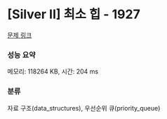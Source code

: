 # [Silver II] 최소 힙 - 1927 

[문제 링크](https://www.acmicpc.net/problem/1927) 

### 성능 요약

메모리: 118264 KB, 시간: 204 ms

### 분류

자료 구조(data_structures), 우선순위 큐(priority_queue)

